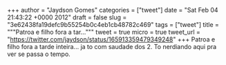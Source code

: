 
+++
author = "Jaydson Gomes"
categories = ["tweet"]
date = "Sat Feb 04 21:43:22 +0000 2012"
draft = false
slug = "3e62438fa19defc9b55254b0c4eb1cb48782c469"
tags = ["tweet"]
title = """Patroa e filho fora a tar..."""
tweet = true
micro = true
tweet_url = "https://twitter.com/jaydson/status/165913359479349248"
+++
Patroa e filho fora a tarde inteira... ja to com saudade dos 2. To nerdiando aqui pra ver se passa o tempo.
